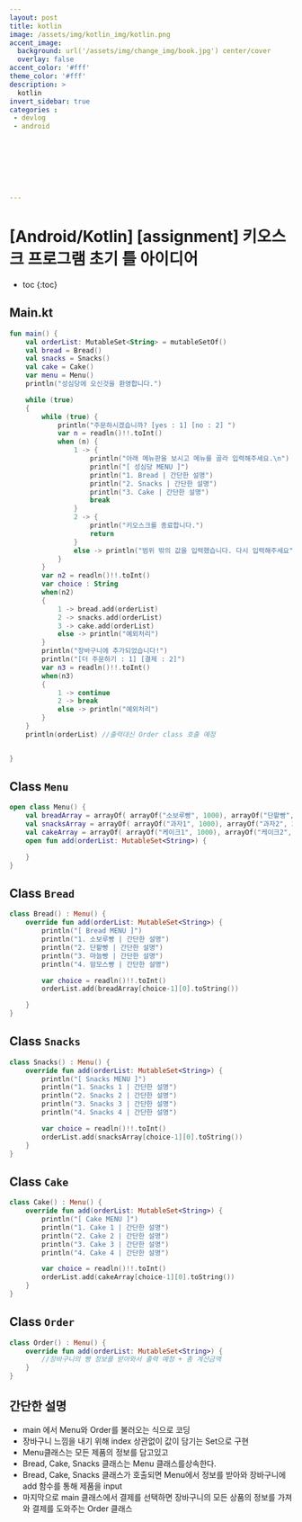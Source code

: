 ```yaml
---
layout: post
title: kotlin
image: /assets/img/kotlin_img/kotlin.png
accent_image: 
  background: url('/assets/img/change_img/book.jpg') center/cover
  overlay: false
accent_color: '#fff'
theme_color: '#fff'
description: >
  kotlin
invert_sidebar: true
categories :
 - devlog	
 - android








---
```


# [Android/Kotlin] [assignment] 키오스크 프로그램 초기 틀 아이디어



* toc
{:toc}




## Main.kt

```kotlin
fun main() {
    val orderList: MutableSet<String> = mutableSetOf()
    val bread = Bread()
    val snacks = Snacks()
    val cake = Cake()
    var menu = Menu()
    println("성심당에 오신것을 환영합니다.")

    while (true)
    {
        while (true) {
            println("주문하시겠습니까? [yes : 1] [no : 2] ")
            var n = readln()!!.toInt()
            when (n) {
                1 -> {
                    println("아래 메뉴판을 보시고 메뉴를 골라 입력해주세요.\n")
                    println("[ 성심당 MENU ]")
                    println("1. Bread | 간단한 설명")
                    println("2. Snacks | 간단한 설명")
                    println("3. Cake | 간단한 설명")
                    break
                }
                2 -> {
                    println("키오스크를 종료합니다.")
                    return
                }
                else -> println("범위 밖의 값을 입력했습니다. 다시 입력해주세요")
            }
        }
        var n2 = readln()!!.toInt()
        var choice : String
        when(n2)
        {
            1 -> bread.add(orderList)
            2 -> snacks.add(orderList)
            3 -> cake.add(orderList)
            else -> println("예외처리")
        }
        println("장바구니에 추가되었습니다!")
        println("[더 주문하기 : 1] [결제 : 2]")
        var n3 = readln()!!.toInt()
        when(n3)
        {
            1 -> continue
            2 -> break
            else -> println("예외처리")
        }
    }
    println(orderList) //출력대신 Order class 호출 예정


}
```

## Class `Menu`

```kotlin
open class Menu() {
    val breadArray = arrayOf( arrayOf("소보루빵", 1000), arrayOf("단팥빵", 2000 ),arrayOf("마늘빵", 3000),arrayOf("맘모스빵", 4000))
    val snacksArray = arrayOf( arrayOf("과자1", 1000), arrayOf("과자2", 2000 ),arrayOf("과자3", 3000),arrayOf("과자4", 4000))
    val cakeArray = arrayOf( arrayOf("케이크1", 1000), arrayOf("케이크2", 2000 ),arrayOf("케이크3", 3000),arrayOf("케이크4", 3000))
    open fun add(orderList: MutableSet<String>) {

    }
}
```

## Class `Bread`

```kotlin
class Bread() : Menu() {
    override fun add(orderList: MutableSet<String>) {
        println("[ Bread MENU ]")
        println("1. 소보루빵 | 간단한 설명")
        println("2. 단팥빵 | 간단한 설명")
        println("3. 마늘빵 | 간단한 설명")
        println("4. 맘모스빵 | 간단한 설명")

        var choice = readln()!!.toInt()
        orderList.add(breadArray[choice-1][0].toString())

    }
}
```

## Class `Snacks`

```kotlin
class Snacks() : Menu() {
    override fun add(orderList: MutableSet<String>) {
        println("[ Snacks MENU ]")
        println("1. Snacks 1 | 간단한 설명")
        println("2. Snacks 2 | 간단한 설명")
        println("3. Snacks 3 | 간단한 설명")
        println("4. Snacks 4 | 간단한 설명")

        var choice = readln()!!.toInt()
        orderList.add(snacksArray[choice-1][0].toString())
    }
}
```

## Class `Cake`

```kotlin
class Cake() : Menu() {
    override fun add(orderList: MutableSet<String>) {
        println("[ Cake MENU ]")
        println("1. Cake 1 | 간단한 설명")
        println("2. Cake 2 | 간단한 설명")
        println("3. Cake 3 | 간단한 설명")
        println("4. Cake 4 | 간단한 설명")

        var choice = readln()!!.toInt()
        orderList.add(cakeArray[choice-1][0].toString())
    }
}
```

## Class `Order`

```kotlin
class Order() : Menu() {
    override fun add(orderList: MutableSet<String>) {
        //장바구니의 빵 정보를 받아와서 출력 예정 + 총 계산금액
    }
}
```





## 간단한 설명

- main 에서 Menu와 Order를 불러오는 식으로 코딩
- 장바구니 느낌을 내기 위해 index 상관없이 값이 담기는 Set으로 구현
- Menu클래스는 모든 제품의 정보를 담고있고
- Bread, Cake, Snacks 클래스는 Menu 클래스를상속한다.
- Bread, Cake, Snacks 클래스가 호출되면 Menu에서 정보를 받아와 장바구니에 add 함수를 통해 제품을 input
- 마지막으로 main 클래스에서 결제를 선택하면 장바구니의 모든 상품의 정보를 가져와 결제를 도와주는 Order 클래스